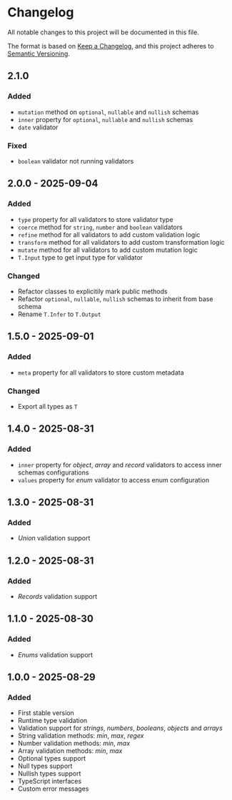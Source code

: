 # Changelog

All notable changes to this project will be documented in this file.

The format is based on [Keep a Changelog](https://keepachangelog.com/en/1.1.0/), and this project adheres to [Semantic Versioning](https://semver.org/spec/v2.0.0.html).

## 2.1.0

### Added

- `mutation` method on `optional`, `nullable` and `nullish` schemas
- `inner` property for `optional`, `nullable` and `nullish` schemas
- `date` validator

### Fixed

- `boolean` validator not running validators

## 2.0.0 - 2025-09-04

### Added

- `type` property for all validators to store validator type
- `coerce` method for `string`, `number` and `boolean` validators
- `refine` method for all validators to add custom validation logic
- `transform` method for all validators to add custom transformation logic
- `mutate` method for all validators to add custom mutation logic
- `T.Input` type to get input type for validator

### Changed

- Refactor classes to explicitily mark public methods
- Refactor `optional`, `nullable`, `nullish` schemas to inherit from base schema
- Rename `T.Infer` to `T.Output`

## 1.5.0 - 2025-09-01

### Added

- `meta` property for all validators to store custom metadata

### Changed

- Export all types as `T`

## 1.4.0 - 2025-08-31

### Added

- `inner` property for _object_, _array_ and _record_ validators to access inner schemas configurations
- `values` property for _enum_ validator to access enum configuration

## 1.3.0 - 2025-08-31

### Added

- _Union_ validation support

## 1.2.0 - 2025-08-31

### Added

- _Records_ validation support

## 1.1.0 - 2025-08-30

### Added

- _Enums_ validation support

## 1.0.0 - 2025-08-29

### Added

- First stable version
- Runtime type validation
- Validation support for _strings_, _numbers_, _booleans_, _objects_ and _arrays_
- String validation methods: _min_, _max_, _regex_
- Number validation methods: _min_, _max_
- Array validation methods: _min_, _max_
- Optional types support
- Null types support
- Nullish types support
- TypeScript interfaces
- Custom error messages
